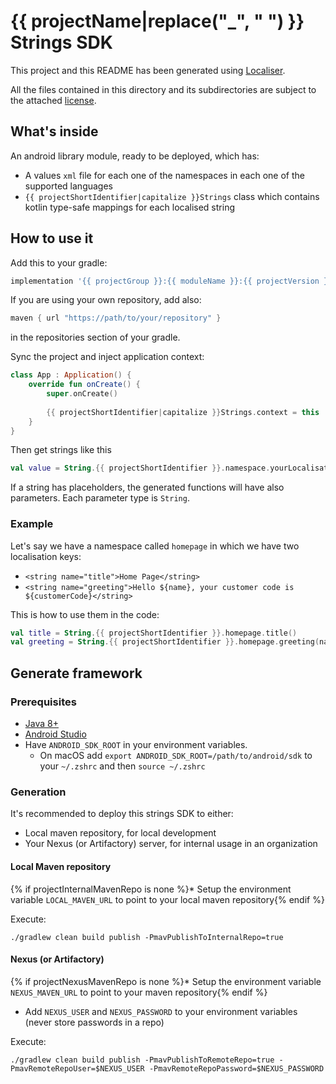 # {{ projectName|replace("_", " ") }} Strings SDK
This project and this README has been generated using [Localiser](https://github.com/gotev/localiser).

All the files contained in this directory and its subdirectories are subject to the attached [license](LICENSE).

## What's inside
An android library module, ready to be deployed, which has:

* A values `xml` file for each one of the namespaces in each one of the supported languages
* `{{ projectShortIdentifier|capitalize }}Strings` class which contains kotlin type-safe mappings for each localised string

## How to use it
Add this to your gradle: 

```groovy
implementation '{{ projectGroup }}:{{ moduleName }}:{{ projectVersion }}'
```

If you are using your own repository, add also:

```groovy
maven { url "https://path/to/your/repository" }
```
in the repositories section of your gradle.

Sync the project and inject application context:

```kotlin
class App : Application() {
    override fun onCreate() {
        super.onCreate()
        
        {{ projectShortIdentifier|capitalize }}Strings.context = this
    }
}
```

Then get strings like this

```kotlin
val value = String.{{ projectShortIdentifier }}.namespace.yourLocalisationKey()
```

If a string has placeholders, the generated functions will have also parameters. Each parameter type is `String`.

### Example
Let's say we have a namespace called `homepage` in which we have two localisation keys:

* `<string name="title">Home Page</string>`
* `<string name="greeting">Hello ${name}, your customer code is ${customerCode}</string>`

This is how to use them in the code:

```kotlin
val title = String.{{ projectShortIdentifier }}.homepage.title()
val greeting = String.{{ projectShortIdentifier }}.homepage.greeting(name = "Alfred", customerCode = "A5GH99")
```

## Generate framework
### Prerequisites
* [Java 8+](https://www.oracle.com/technetwork/java/javase/downloads/jdk8-downloads-2133151.html)
* [Android Studio](https://developer.android.com/studio)
* Have `ANDROID_SDK_ROOT` in your environment variables.
  * On macOS add `export ANDROID_SDK_ROOT=/path/to/android/sdk` to your `~/.zshrc` and then `source ~/.zshrc`

### Generation
It's recommended to deploy this strings SDK to either:
* Local maven repository, for local development
* Your Nexus (or Artifactory) server, for internal usage in an organization

#### Local Maven repository
{% if projectInternalMavenRepo is none %}* Setup the environment variable `LOCAL_MAVEN_URL` to point to your local maven repository{% endif %}

Execute: 
```
./gradlew clean build publish -PmavPublishToInternalRepo=true
```

#### Nexus (or Artifactory)
{% if projectNexusMavenRepo is none %}* Setup the environment variable `NEXUS_MAVEN_URL` to point to your maven repository{% endif %}

* Add `NEXUS_USER` and `NEXUS_PASSWORD` to your environment variables (never store passwords in a repo)

Execute:
```
./gradlew clean build publish -PmavPublishToRemoteRepo=true -PmavRemoteRepoUser=$NEXUS_USER -PmavRemoteRepoPassword=$NEXUS_PASSWORD
```
